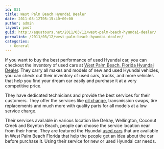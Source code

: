 ```yaml
---
id: 831
title: West Palm Beach Hyundai Dealer
date: 2011-03-12T05:15:40+00:00
author: admin
layout: post
guid: http://aquatours.net/2011/03/12/west-palm-beach-hyundai-dealer/
permalink: /2011/03/12/west-palm-beach-hyundai-dealer/
categories:
  - General
---
```

If you want to buy the best performance of used Hyundai car, you can checkout the inventory of used cars at [West Palm Beach, Florida Hyundai Dealer](http://www.wpbhyundai.com/). They carry all makes and models of new and used Hyundai vehicles, you can check out their inventory of used cars, trucks, and more vehicles that help you find your dream car easily and purchase it at a very competitive price.

They have dedicated technicians and provide the best services for their customers. They offer the services like [oil change](http://www.wpbhyundai.com/service/index.htm), transmission swaps, tire replacements and much more with quality parts for all models at a low service charge. 

Their services available in various location like Delray, Wellington, Coconut Creek and Boynton Beach, people can choose the service location near from their home. They are featured the Hyundai [used cars](http://westpalm.used-cars-fl.com/blog/) that are available in West Palm Beach Florida that help the people get an idea about the car before purchase it. Using their service for new or used Hyundai car needs.